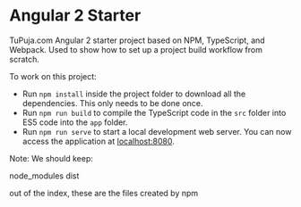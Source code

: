 # Angular 2 Starter

TuPuja.com Angular 2 starter project based on NPM, TypeScript, and Webpack.
Used to show how to set up a project build workflow from scratch.

To work on this project:

* Run `npm install` inside the project folder to download all the dependencies. This only needs to be done once.
* Run `npm run build` to compile the TypeScript code in the `src` folder into ES5 code into the `app` folder.
* Run `npm run serve` to start a local development web server. You can now access the application at [localhost:8080](http://localhost:8080/).

Note: We should keep:

node_modules
dist

out of the index, these are the files created by npm
